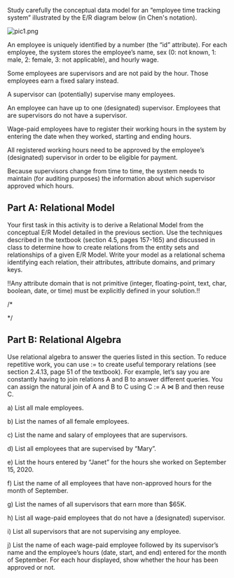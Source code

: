 Study carefully the conceptual data model for an “employee time tracking system” illustrated by the E/R diagram below (in Chen's notation). 

![pic1.png](pics/pic1.png)

An employee is uniquely identified by a number (the “id” attribute). 
For each employee, the system stores the employee’s name, sex (0: not known, 1: male, 2: female, 3: not applicable), and hourly wage. 

Some employees are supervisors and are not paid by the hour. 
    Those employees earn a fixed salary instead. 

A supervisor can (potentially) supervise many employees. 

An employee can have up to one (designated) supervisor. Employees that are supervisors do not have a supervisor.  

Wage-paid employees have to register their working hours in the system by entering the date when they worked, starting and ending hours. 

All registered working hours need to be approved by the employee’s (designated) supervisor in order to be eligible for payment.  

Because supervisors change from time to time, the system needs to maintain (for auditing purposes) the information about which supervisor approved which hours.  

## Part A: Relational Model 

Your first task in this activity is to derive a Relational Model from the conceptual E/R Model detailed in the previous section.  Use the techniques described in the textbook (section 4.5, pages 157-165) and discussed in class to determine how to create relations from the entity sets and relationships of a given E/R Model.  Write your model as a relational schema identifying each  relation, their attributes, attribute domains, and primary keys. 

!!Any attribute domain that is not primitive (integer, floating-point, text, char, boolean, date, or time) must be explicitly defined in your solution.!!

/*

*/

## Part B: Relational Algebra

Use relational algebra to answer the queries listed in this section.  To reduce repetitive work, you can use := to create useful temporary relations (see section 2.4.13, page 51 of the textbook).  For example, let’s say you are constantly having to join relations A and B to answer different queries.  You can assign the natural join of A and B to C using C := A ⋈ B and then reuse C.   

a) List all male employees. 
 
b) List the names of all female employees. 
 
c) List the name and salary of employees that are supervisors.  

d) List all employees that are supervised by “Mary”. 

e) List the hours entered by “Janet” for the hours she worked on September 15, 2020.  

f) List the name of all employees that have non-approved hours for the month of September.  

g) List the names of all supervisors that earn more than $65K.  

h) List all wage-paid employees that do not have a (designated) supervisor.  

i) List all supervisors that are not supervising any employee.  

j) List the name of each wage-paid employee followed by its supervisor’s name and the employee’s hours (date, start, and end) entered for the month of September. For each hour displayed, show whether the hour has been approved or not.  